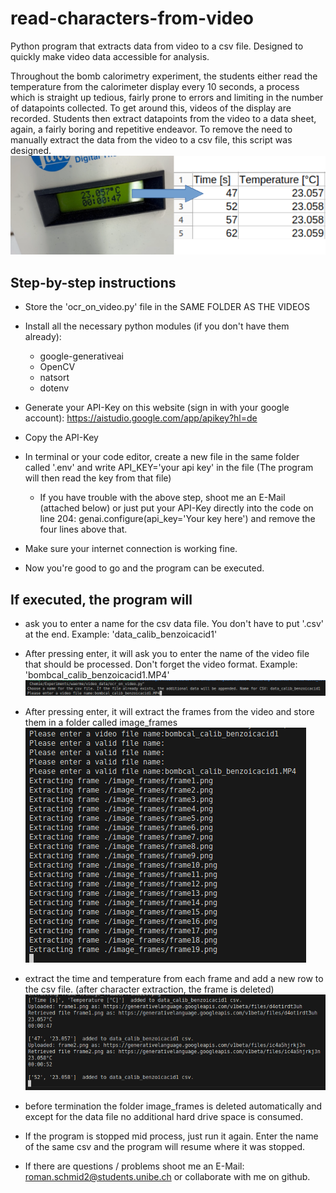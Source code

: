 # read-characters-from-video
Python program that extracts data  from video to a csv file. Designed to quickly make video data accessible for analysis.

Throughout the bomb calorimetry experiment, the students either read the temperature from the calorimeter display every 10 seconds, a process which is straight up tedious, fairly prone to errors and limiting in the number of datapoints collected.
To get around this, videos of the display are recorded. Students then extract datapoints from the video to a data sheet, again, a fairly boring and repetitive endeavor. 
To remove the need to manually extract the data from the video to a csv file, this script was designed.
![Alt text](https://github.com/romanschmidxyz/read-characters-from-video/blob/main/Demo.png)


## Step-by-step instructions
  - Store the 'ocr_on_video.py' file in the SAME FOLDER AS THE VIDEOS
  - Install all the necessary python modules (if you don't have them already):
      - google-generativeai
      - OpenCV
      - natsort
      - dotenv

  - Generate your API-Key on this website (sign in with your google account): https://aistudio.google.com/app/apikey?hl=de
  - Copy the API-Key
  - In terminal or your code editor, create a new file in the same folder called '.env' and write API_KEY='your api key' in the file (The program will then read the key from that file)
    - If you have trouble with the above step, shoot me an E-Mail (attached below) or just put your API-Key directly into the code on line 204: genai.configure(api_key='Your key here') and remove the four lines above that.
  - Make sure your internet connection is working fine.
  - Now you're good to go and the program can be executed.

## If executed, the program will
- ask you to enter a name for the csv data file. You don't have to put '.csv' at the end. Example: 'data_calib_benzoicacid1'
- After pressing enter, it will ask you to enter the name of the video file that should be processed. Don't forget the video format. Example: 'bombcal_calib_benzoicacid1.MP4'
  ![Alt text](https://github.com/romanschmidxyz/read-characters-from-video/blob/main/Step1.png)
- After pressing enter, it will extract the frames from the video and store them in a folder called image_frames
  ![Alt text](https://github.com/romanschmidxyz/read-characters-from-video/blob/main/Frame_extraction.png)
- extract the time and temperature from each frame and add a new row to the csv file. (after character extraction, the frame is deleted)
  ![Alt text](https://github.com/romanschmidxyz/read-characters-from-video/blob/main/Character_recognition_to_csv.png)
- before termination the folder image_frames is deleted automatically and except for the data file no additional hard drive space is consumed.
- If the program is stopped mid process, just run it again. Enter the name of the same csv and the program will resume where it was stopped.

- If there are questions / problems shoot me an E-Mail: roman.schmid2@students.unibe.ch
  or collaborate with me on github.
